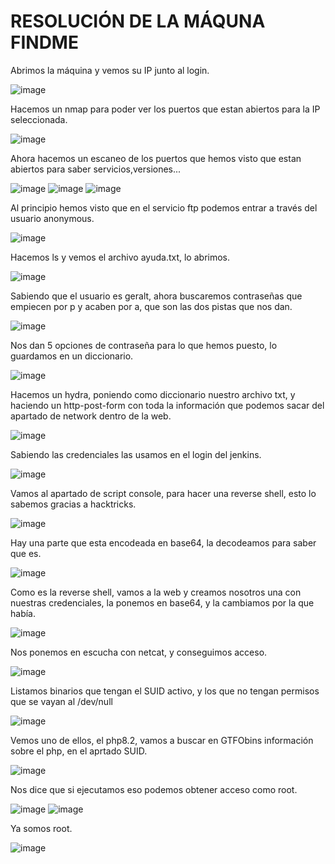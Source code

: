 # RESOLUCIÓN DE LA MÁQUNA FINDME

Abrimos la máquina y vemos su IP junto al login.

![image](https://github.com/user-attachments/assets/da942aca-30ef-48ac-b62f-9ded339559d0)

Hacemos un nmap para poder ver los puertos que estan abiertos para la IP seleccionada.

![image](https://github.com/user-attachments/assets/e6b64dc1-8cfa-4ae1-8547-f014b862a9b3)

Ahora hacemos un escaneo de los puertos que hemos visto que estan abiertos para saber servicios,versiones...

![image](https://github.com/user-attachments/assets/e9439e81-d609-43ea-84bf-127586146f70)
![image](https://github.com/user-attachments/assets/e2692eae-2442-485a-bb8c-145c5c867a95)
![image](https://github.com/user-attachments/assets/ee8e7b5f-1944-4f9f-88a4-caa61b4ebcaf)

Al principio hemos visto que en el servicio ftp podemos entrar a través del usuario anonymous.

![image](https://github.com/user-attachments/assets/5c63fdc8-d55f-4b5f-926f-54e79a160359)

Hacemos ls y vemos el archivo ayuda.txt, lo abrimos.

![image](https://github.com/user-attachments/assets/b8987773-c350-4bf4-8ac7-71f98768b9b1)

Sabiendo que el usuario es geralt, ahora buscaremos contraseñas que empiecen por p y acaben por a, que son las dos pistas que nos dan.

![image](https://github.com/user-attachments/assets/de3c5a67-3456-45be-b6d7-a9ba25986382)

Nos dan 5 opciones de contraseña para lo que hemos puesto, lo guardamos en un diccionario.

![image](https://github.com/user-attachments/assets/ca04488a-26e8-4d1e-8a6e-ee642e79d2f5)

Hacemos un hydra, poniendo como diccionario nuestro archivo txt, y haciendo un http-post-form con toda la información que podemos sacar del apartado de network dentro de la web.

![image](https://github.com/user-attachments/assets/5bc37175-638e-4e8d-aca1-8ff7d0f40c5d)

Sabiendo las credenciales las usamos en el login del jenkins.

![image](https://github.com/user-attachments/assets/7c60e898-996f-4480-b2df-44a46b01b6bb)

Vamos al apartado de script console, para hacer una reverse shell, esto lo sabemos gracias a hacktricks.

![image](https://github.com/user-attachments/assets/5e9fab82-e4f6-4736-a379-f0522b6ca9ad)

Hay una parte que esta encodeada en base64, la decodeamos para saber que es.

![image](https://github.com/user-attachments/assets/ea2c3986-d4ef-4dd1-8adc-5c3a603b6202)

Como es la reverse shell, vamos a la web y creamos nosotros una con nuestras credenciales, la ponemos en base64, y la cambiamos por la que había. 

![image](https://github.com/user-attachments/assets/3acc2af4-a184-406c-b9b8-f62bede4b4a0)

Nos ponemos en escucha con netcat, y conseguimos acceso.

![image](https://github.com/user-attachments/assets/db215ca6-31d5-4cb0-bcd1-cc03749fbbcc)

Listamos binarios que tengan el SUID activo, y los que no tengan permisos que se vayan al /dev/null

![image](https://github.com/user-attachments/assets/c4f76119-68c6-4ae2-af17-b6a0c09192d3)

Vemos uno de ellos, el php8.2, vamos a buscar en GTFObins información sobre el php, en el aprtado SUID.

![image](https://github.com/user-attachments/assets/e13fba8b-5ce9-4bea-8005-568ee71d6da9)

Nos dice que si ejecutamos eso podemos obtener acceso como root.

![image](https://github.com/user-attachments/assets/0ed492ed-3a2f-4c26-9194-cb627dff51a4)
![image](https://github.com/user-attachments/assets/d6be1c7b-ca00-46a2-9ccd-ccfeb22957d8)

Ya somos root.

![image](https://github.com/user-attachments/assets/68e85132-0525-4366-9102-3aa7250386f0)

















